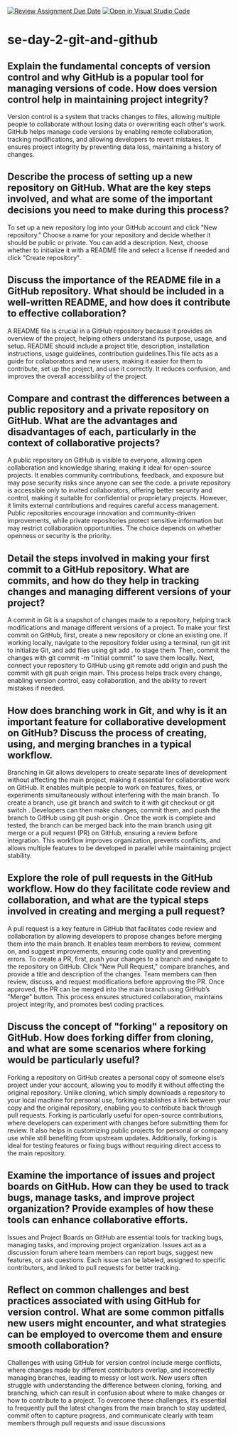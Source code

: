 [![Review Assignment Due Date](https://classroom.github.com/assets/deadline-readme-button-22041afd0340ce965d47ae6ef1cefeee28c7c493a6346c4f15d667ab976d596c.svg)](https://classroom.github.com/a/8wgCKhpZ)
[![Open in Visual Studio Code](https://classroom.github.com/assets/open-in-vscode-2e0aaae1b6195c2367325f4f02e2d04e9abb55f0b24a779b69b11b9e10269abc.svg)](https://classroom.github.com/online_ide?assignment_repo_id=18478012&assignment_repo_type=AssignmentRepo)
# se-day-2-git-and-github
## Explain the fundamental concepts of version control and why GitHub is a popular tool for managing versions of code. How does version control help in maintaining project integrity?
Version control is a system that tracks changes to files, allowing multiple people to collaborate without losing data or overwriting each other's work. GitHub helps manage code versions by enabling remote collaboration, tracking modifications, and allowing developers to revert mistakes. It ensures project integrity by preventing data loss, maintaining a history of changes.
## Describe the process of setting up a new repository on GitHub. What are the key steps involved, and what are some of the important decisions you need to make during this process?
To set up a new repository log into your GitHub account and click "New repository." Choose a name for your repository and decide whether it should be public or private. You can add a description. Next, choose whether to initialize it with a README file and select a license if needed and click "Create repository".
## Discuss the importance of the README file in a GitHub repository. What should be included in a well-written README, and how does it contribute to effective collaboration?
A README file is crucial in a GitHub repository because it provides an overview of the project, helping others understand its purpose, usage, and setup. README should include a project title, description, installation instructions, usage guidelines, contribution guidelines.This file acts as a guide for collaborators and new users, making it easier for them to contribute, set up the project, and use it correctly. It reduces confusion, and improves the overall accessibility of the project.

## Compare and contrast the differences between a public repository and a private repository on GitHub. What are the advantages and disadvantages of each, particularly in the context of collaborative projects?
A public repository on GitHub is visible to everyone, allowing open collaboration and knowledge sharing, making it ideal for open-source projects. It enables community contributions, feedback, and exposure but may pose security risks since anyone can see the code.  a private repository is accessible only to invited collaborators, offering better security and control, making it suitable for confidential or proprietary projects. However, it limits external contributions and requires careful access management. Public repositories encourage innovation and community-driven improvements, while private repositories protect sensitive information but may restrict collaboration opportunities. The choice depends on whether openness or security is the priority.

## Detail the steps involved in making your first commit to a GitHub repository. What are commits, and how do they help in tracking changes and managing different versions of your project?
A commit in Git is a snapshot of changes made to a repository, helping track modifications and manage different versions of a project. To make your first commit on GitHub, first, create a new repository or clone an existing one. If working locally, navigate to the repository folder using a terminal, run git init to initialize Git, and add files using git add . to stage them. Then, commit the changes with git commit -m "Initial commit" to save them locally. Next, connect your repository to GitHub using git remote add origin <repository-URL> and push the commit with git push origin main. This process helps track every change, enabling version control, easy collaboration, and the ability to revert mistakes if needed.
## How does branching work in Git, and why is it an important feature for collaborative development on GitHub? Discuss the process of creating, using, and merging branches in a typical workflow.
Branching in Git allows developers to create separate lines of development without affecting the main project, making it essential for collaborative work on GitHub. It enables multiple people to work on features, fixes, or experiments simultaneously without interfering with the main branch. To create a branch, use git branch <branch-name> and switch to it with git checkout <branch-name> or git switch <branch-name>. Developers can then make changes, commit them, and push the branch to GitHub using git push origin <branch-name>. Once the work is complete and tested, the branch can be merged back into the main branch using git merge <branch-name> or a pull request (PR) on GitHub, ensuring a review before integration. This workflow improves organization, prevents conflicts, and allows multiple features to be developed in parallel while maintaining project stability.

## Explore the role of pull requests in the GitHub workflow. How do they facilitate code review and collaboration, and what are the typical steps involved in creating and merging a pull request?
A pull request is a key feature in GitHub that facilitates code review and collaboration by allowing developers to propose changes before merging them into the main branch. It enables team members to review, comment on, and suggest improvements, ensuring code quality and preventing errors. To create a PR, first, push your changes to a branch and navigate to the repository on GitHub. Click "New Pull Request," compare branches, and provide a title and description of the changes. Team members can then review, discuss, and request modifications before approving the PR. Once approved, the PR can be merged into the main branch using GitHub’s "Merge" button. This process ensures structured collaboration, maintains project integrity, and promotes best coding practices.
## Discuss the concept of "forking" a repository on GitHub. How does forking differ from cloning, and what are some scenarios where forking would be particularly useful?
Forking a repository on GitHub creates a personal copy of someone else’s project under your account, allowing you to modify it without affecting the original repository. Unlike cloning, which simply downloads a repository to your local machine for personal use, forking establishes a link between your copy and the original repository, enabling you to contribute back through pull requests. Forking is particularly useful for open-source contributions, where developers can experiment with changes before submitting them for review. It also helps in customizing public projects for personal or company use while still benefiting from upstream updates. Additionally, forking is ideal for testing features or fixing bugs without requiring direct access to the main repository.
## Examine the importance of issues and project boards on GitHub. How can they be used to track bugs, manage tasks, and improve project organization? Provide examples of how these tools can enhance collaborative efforts.
Issues and Project Boards on GitHub are essential tools for tracking bugs, managing tasks, and improving project organization. Issues act as a discussion forum where team members can report bugs, suggest new features, or ask questions. Each issue can be labeled, assigned to specific contributors, and linked to pull requests for better tracking.
## Reflect on common challenges and best practices associated with using GitHub for version control. What are some common pitfalls new users might encounter, and what strategies can be employed to overcome them and ensure smooth collaboration?
Challenges with using GitHub for version control include merge conflicts, where changes made by different contributors overlap, and incorrectly managing branches, leading to messy or lost work. New users often struggle with understanding the difference between cloning, forking, and branching, which can result in confusion about where to make changes or how to contribute to a project. To overcome these challenges, it’s essential to frequently pull the latest changes from the main branch to stay updated, commit often to capture progress, and communicate clearly with team members through pull requests and issue discussions

